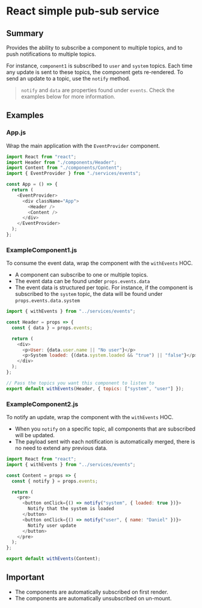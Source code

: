 # React simple pub-sub service

## Summary

Provides the ability to subscribe a component to multiple topics, and to push notifications to multiple topics.

For instance, `component1` is subscribed to `user` and `system` topics.
Each time any update is sent to these topics, the component gets re-rendered.
To send an update to a topic, use the `notify` method.

> `notify` and `data` are properties found under `events`.
Check the examples below for more information.

## Examples

### App.js

Wrap the main application with the `EventProvider` component.

```javascript
import React from "react";
import Header from "./components/Header";
import Content from "./components/Content";
import { EventProvider } from "./services/events";

const App = () => {
  return (
    <EventProvider>
      <div className="App">
        <Header />
        <Content />
      </div>
    </EventProvider>
  );
};
```

### ExampleComponent1.js

To consume the event data, wrap the component with the `withEvents` HOC.

- A component can subscribe to one or multiple topics.
- The event data can be found under `props.events.data`
- The event data is structured per topic. For instance, if the component is subscribed to the `system` topic, the data will be found under `props.events.data.system`

```javascript
import { withEvents } from "../services/events";

const Header = props => {
  const { data } = props.events;

  return (
    <div>
      <p>User: {data.user.name || "No user"}</p>
      <p>System loaded: {(data.system.loaded && "true") || "false"}</p>
    </div>
  );
};

// Pass the topics you want this component to listen to
export default withEvents(Header, { topics: ["system", "user"] });
```

### ExampleComponent2.js

To notify an update, wrap the component with the `withEvents` HOC.

- When you `notify` on a specific topic, all components that are subscribed will be updated.
- The payload sent with each notification is automatically merged, there is no need to extend any previous data.

```javascript
import React from "react";
import { withEvents } from "../services/events";

const Content = props => {
  const { notify } = props.events;

  return (
    <pre>
      <button onClick={() => notify("system", { loaded: true })}>
        Notify that the system is loaded
      </button>
      <button onClick={() => notify("user", { name: "Daniel" })}>
        Notify user update
      </button>
    </pre>
  );
};

export default withEvents(Content);
```

## Important
- The components are automatically subscribed on first render.
- The components are automatically unsubscribed on un-mount.